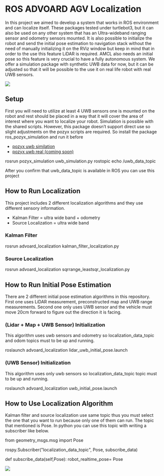 # ROS ADVOARD AGV Localization
In this project we aimed to develop a system that works in ROS environment and can localize itself. These packages tested under turtlebot3, but it can also be used on any other system that has an Ultra-wideband ranging sensor and odometry sensors mounted. It is also possible to initialize the robot and send the initial pose estimation to navigation stack without the need of manually initializing it on the RViz window but keep in mind that in order to the use this feature LiDAR is required. AMCL also needs an initial pose so this feature is very crucial to have a fully autonomous system. We offer a simulation package with synthetic UWB data for now, but it can be adjusted so that it will be possible to the use it on real life robot with real UWB sensors.


![](https://raw.githubusercontent.com/advoard/advoard_localization/master/docs/map_matcher.gif)


## Setup 
First you will need to utilize at least 4 UWB sensors one is mounted on the robot and rest should be placed in a way that it will cover the area of interest where you want to localize your robot. Simulation is possible with the shared scripts. However, this package doesn’t support direct use so slight adjustments on the pozyx scripts are required. So install the package ros_pozyx_simulation and run it before

- [pozyx uwb similation](https://github.com/advoard/pozyx_simulation)</br>
- [pozyx uwb real (coming soon)]()


rosrun pozyx_simulation uwb_simulation.py
rostopic echo /uwb_data_topic 

After you confirm that uwb_data_topic is available in ROS you can use this project </br>


## How to Run Localization 
This project includes 2 different localization algorithms and they use different sensory information. </br>
- Kalman Filter = ultra wide band + odometry 
- Source Localization = ultra wide band

### Kalman Filter  

rosrun advoard_localization kalman_filter_localization.py


### Source Localization 

rosrun advoard_localization sqrrange_leastsqr_localization.py 


## How to Run Initial Pose Estimation 
There are 2 different initial pose estimation algorithms in this repository. First one uses LiDAR measurement, preconstructed map and UWB range measurements. Second one only uses UWB sensor and the vehicle must move 20cm forward to figure out the direction it is facing.

### (Lidar + Map + UWB Sensor) Initialization 
This algorithm uses uwb sensors and odometry so localization_data_topic and odom topics must to be up and running.</br>

roslaunch advoard_localization lidar_uwb_initial_pose.launch 


### (UWB Sensor) Initialization
This algorithm uses only uwb sensors so localization_data_topic topic must to be up and running.

roslaunch advoard_localization uwb_initial_pose.launch 




## How to Use Localization Algorithm
Kalman filter and source localization use same topic thus you must select the one that you want to run because only one of them can run. The topic that mentioned is Pose. In python you can use this topic with writing a subscriber like below. 

from geometry_msgs.msg import Pose

rospy.Subscriber("localization_data_topic", Pose, subscribe_data)

def subscribe_data(self,Pose):
  robot_realtime_pose= Pose

![](https://raw.githubusercontent.com/advoard/advoard_localization/master/docs/localization_gui.png)
